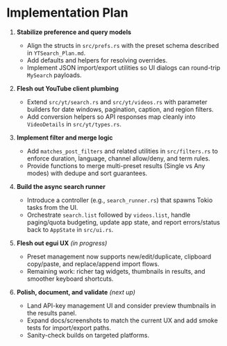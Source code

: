 # Implementation Plan

1. **Stabilize preference and query models**
   - Align the structs in `src/prefs.rs` with the preset schema described in `YTSearch_Plan.md`.
   - Add defaults and helpers for resolving overrides.
   - Implement JSON import/export utilities so UI dialogs can round-trip `MySearch` payloads.

2. **Flesh out YouTube client plumbing**
   - Extend `src/yt/search.rs` and `src/yt/videos.rs` with parameter builders for date windows, pagination, caption, and region filters.
   - Add conversion helpers so API responses map cleanly into `VideoDetails` in `src/yt/types.rs`.

3. **Implement filter and merge logic**
   - Add `matches_post_filters` and related utilities in `src/filters.rs` to enforce duration, language, channel allow/deny, and term rules.
   - Provide functions to merge multi-preset results (Single vs Any modes) with dedupe and sort guarantees.

4. **Build the async search runner**
   - Introduce a controller (e.g., `search_runner.rs`) that spawns Tokio tasks from the UI.
   - Orchestrate `search.list` followed by `videos.list`, handle paging/quota budgeting, update app state, and report errors/status back to `AppState` in `src/ui.rs`.

5. **Flesh out egui UX** *(in progress)*
   - Preset management now supports new/edit/duplicate, clipboard copy/paste, and replace/append import flows.
   - Remaining work: richer tag widgets, thumbnails in results, and smoother keyboard shortcuts.

6. **Polish, document, and validate** *(next up)*
   - Land API-key management UI and consider preview thumbnails in the results panel.
   - Expand docs/screenshots to match the current UX and add smoke tests for import/export paths.
   - Sanity-check builds on targeted platforms.
